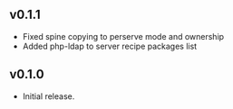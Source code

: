 ## v0.1.1

* Fixed spine copying to perserve mode and ownership
* Added php-ldap to server recipe packages list

## v0.1.0

* Initial release.
